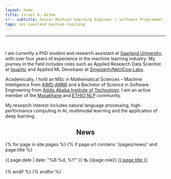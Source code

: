 ```yaml
---
layout: home
title: Israel A. Azime
<!-- subtitle: Senior Machine Learning Engineer | Software Programmer -->
tags: uni-saarland machine-learning 
---
```





<hr>
<br>





I am currently a PhD student and research assistant at [Saarland University](https://www.uni-saarland.de/en/home.html), with over four years of experience in the machine learning industry. My journey in the field includes roles such as Applied Research Data Scientist at [Iquartic](https://iquartic.com/) and Applied ML Developer at [SingularityNet/iCog-Labs](https://singularitynet.io/).

Academically, I hold an MSc in Mathematical Sciences – Machine Intelligence from [AIMS-AMMI](https://aimsammi.org/) and a Bachelor of Science in Software Engineering from [Addis Ababa Institute of Technology](http://www.aait.edu.et/). I am an active member of the [Masakhane](https://www.masakhane.io/) and [ETHIO NLP](https://ethionlp.github.io/) community.

My research interest includes natural language processing, high-performance computing in AI, multimodal learning and the application of deep learning.



<h2 align='center'>News</h2>



{% for page in site.pages  %}
{% if page.url contains '/pages/news/' and page.title %}
<p>{{ page.date | date: "%B %d, %Y" }} 🗞️ {{page.role}} <i> <a href="{{page.link}}">{{ page.title }}</a></i></p> 
{% endif %}
{% endfor %}

